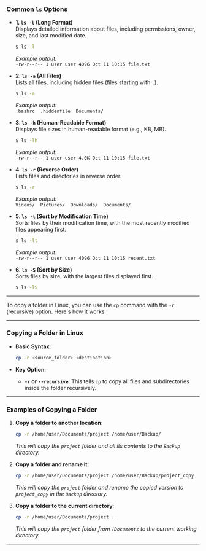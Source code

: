 
### **Common `ls` Options**

- **1. `ls -l` (Long Format)**  
  Displays detailed information about files, including permissions, owner, size, and last modified date.

  ```bash
  $ ls -l
  ```

  _Example output:_  
  `-rw-r--r-- 1 user user 4096 Oct 11 10:15 file.txt`

- **2. `ls -a` (All Files)**  
  Lists all files, including hidden files (files starting with `.`).

  ```bash
  $ ls -a
  ```

  _Example output:_  
  `.bashrc  .hiddenfile  Documents/`

- **3. `ls -h` (Human-Readable Format)**  
  Displays file sizes in human-readable format (e.g., KB, MB).

  ```bash
  $ ls -lh
  ```

  _Example output:_  
  `-rw-r--r-- 1 user user 4.0K Oct 11 10:15 file.txt`

- **4. `ls -r` (Reverse Order)**  
  Lists files and directories in reverse order.

  ```bash
  $ ls -r
  ```

  _Example output:_  
  `Videos/  Pictures/  Downloads/  Documents/`

- **5. `ls -t` (Sort by Modification Time)**  
  Sorts files by their modification time, with the most recently modified files appearing first.

  ```bash
  $ ls -lt
  ```

  _Example output:_  
  `-rw-r--r-- 1 user user 4096 Oct 11 10:15 recent.txt`

- **6. `ls -S` (Sort by Size)**  
  Sorts files by size, with the largest files displayed first.
  ```bash
  $ ls -lS
  ```

---

To copy a folder in Linux, you can use the `cp` command with the `-r` (recursive) option. Here's how it works:

---

### **Copying a Folder in Linux**

- **Basic Syntax**:

  ```bash
  cp -r <source_folder> <destination>
  ```

- **Key Option**:
  - **`-r` or `--recursive`**: This tells `cp` to copy all files and subdirectories inside the folder recursively.

---

### **Examples of Copying a Folder**

1. **Copy a folder to another location**:

   ```bash
   cp -r /home/user/Documents/project /home/user/Backup/
   ```

   _This will copy the `project` folder and all its contents to the `Backup` directory._

2. **Copy a folder and rename it**:

   ```bash
   cp -r /home/user/Documents/project /home/user/Backup/project_copy
   ```

   _This will copy the `project` folder and rename the copied version to `project_copy` in the `Backup` directory._

3. **Copy a folder to the current directory**:
   ```bash
   cp -r /home/user/Documents/project .
   ```
   _This will copy the `project` folder from `/Documents` to the current working directory._

---
